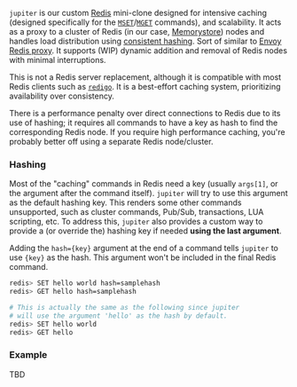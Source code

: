 `jupiter` is our custom [Redis](https://redis.io/) mini-clone designed for intensive caching (designed specifically for the [`MSET`](https://redis.io/commands/mset/)/[`MGET`](https://redis.io/commands/mget/) commands), and scalability. It acts as a proxy to a cluster of Redis (in our case, [Memorystore](https://cloud.google.com/memorystore)) nodes and handles load distribution using [consistent hashing](https://en.wikipedia.org/wiki/Consistent_hashing). Sort of similar to [Envoy Redis proxy](https://www.envoyproxy.io/docs/envoy/latest/intro/arch_overview/other_protocols/redis). It supports (WIP) dynamic addition and removal of Redis nodes with minimal interruptions.

This is not a Redis server replacement, although it is compatible with most Redis clients such as [`redigo`](https://github.com/gomodule/redigo). It is a best-effort caching system, prioritizing availability over consistency.

There is a performance penalty over direct connections to Redis due to its use of hashing; it requires all commands to have a key as hash to find the corresponding Redis node. If you require high performance caching, you're probably better off using a separate Redis node/cluster.

### Hashing

Most of the "caching" commands in Redis need a key (usually `args[1]`, or the argument after the command itself). `jupiter` will try to use this argument as the default hashing key. This renders some other commands unsupported, such as cluster commands, Pub/Sub, transactions, LUA scripting, etc. To address this, `jupiter` also provides a custom way to provide a (or override the) hashing key if needed **using the last argument**.

Adding the `hash={key}` argument at the end of a command tells `jupiter` to use `{key}` as the hash. This argument won't be included in the final Redis command.

```sh
redis> SET hello world hash=samplehash
redis> GET hello hash=samplehash

# This is actually the same as the following since jupiter
# will use the argument 'hello' as the hash by default.
redis> SET hello world
redis> GET hello
```

### Example

TBD
